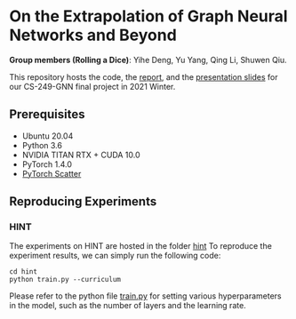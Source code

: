 # On the Extrapolation of Graph Neural Networks and Beyond
**Group members (Rolling a Dice)**: Yihe Deng, Yu Yang, Qing Li, Shuwen Qiu.

This repository hosts the code, the [report](CS249_Project_Report.pdf), and the [presentation slides]() for our CS-249-GNN final project in 2021 Winter.

## Prerequisites
* Ubuntu 20.04
* Python 3.6
* NVIDIA TITAN RTX + CUDA 10.0
* PyTorch 1.4.0
* [PyTorch Scatter](https://github.com/rusty1s/pytorch_scatter)


## Reproducing Experiments

### HINT
The experiments on HINT are hosted in the folder <a href = "/hint">hint</a>
To reproduce the experiment results, we can simply run the following code:
```
cd hint
python train.py --curriculum
```
Please refer to the python file <a href = "/hint/train.py">train.py</a> for setting various hyperparameters in the model, such as the number of layers and the learning rate.

